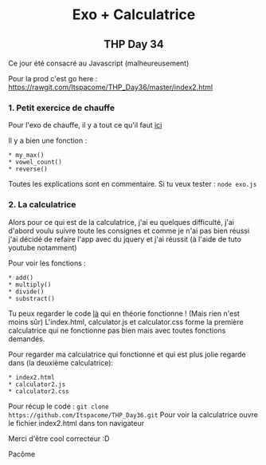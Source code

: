 <h1 align="center">Exo + Calculatrice</h1>
<h2 align="center">THP Day 34</h2>

Ce jour été consacré au Javascript (malheureusement)

Pour la prod c'est go here : https://rawgit.com/Itspacome/THP_Day36/master/index2.html

### 1. Petit exercice de chauffe

Pour l'exo de chauffe, il y a tout ce qu'il faut [ici](https://github.com/Itspacome/THP_Day36/blob/master/exo.js)

Il y a bien une fonction : 

	* my_max()
	* vowel_count()
	* reverse()

Toutes les explications sont en commentaire. Si tu veux tester : ```node exo.js```

### 2. La calculatrice

Alors pour ce qui est de la calculatrice, j'ai eu quelques difficulté, j'ai d'abord voulu suivre toute les consignes et comme je n'ai pas bien réussi j'ai décidé de refaire l'app avec du jquery et j'ai réussit (à l'aide de tuto youtube notamment)

Pour voir les fonctions :

	* add()
	* multiply()
	* divide()
	* substract()

Tu peux regarder le code [là](https://github.com/Itspacome/THP_Day36/blob/master/calculator.js) qui en théorie fonctionne ! (Mais rien n'est moins sûr)
L'index.html, calculator.js et calculator.css forme la première calculatrice qui ne fonctionne pas bien mais avec toutes fonctions demandés.

Pour regarder ma calculatrice qui fonctionne et qui est plus jolie regarde dans (la deuxième calculatrice):

	* index2.html
	* calculator2.js
	* calculator2.css

Pour récup le code : ```git clone https://github.com/Itspacome/THP_Day36.git```
Pour voir la calculatrice ouvre le fichier index2.html dans ton navigateur


Merci d'être cool correcteur :D


Pacôme